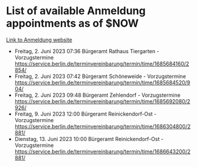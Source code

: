 # List of available Anmeldung appointments as of $NOW
[Link to Anmeldung website](https://service.berlin.de/terminvereinbarung/termin/tag.php?termin=1&anliegen[]=120686&dienstleisterlist=122210,122217,327316,122219,327312,122227,327314,122231,327346,122243,327348,122254,122252,329742,122260,329745,122262,329748,122271,327278,122273,327274,122277,327276,330436,122280,327294,122282,327290,122284,327292,122291,327270,122285,327266,122286,327264,122296,327268,150230,329760,122297,327286,122294,327284,122312,329763,122314,329775,122304,327330,122311,327334,122309,327332,317869,122281,327352,122279,329772,122283,122276,327324,122274,327326,122267,329766,122246,327318,122251,327320,122257,327322,122208,327298,122226,327300&herkunft=http%3A%2F%2Fservice.berlin.de%2Fdienstleistung%2F120686%2F)
- Freitag, 2. Juni 2023 07:36 Bürgeramt Rathaus Tiergarten - Vorzugstermine https://service.berlin.de/terminvereinbarung/termin/time/1685684160/2854/
- Freitag, 2. Juni 2023 07:42 Bürgeramt Schöneweide - Vorzugstermine https://service.berlin.de/terminvereinbarung/termin/time/1685684520/904/
- Freitag, 2. Juni 2023 09:48 Bürgeramt Zehlendorf - Vorzugstermine https://service.berlin.de/terminvereinbarung/termin/time/1685692080/2926/
- Freitag, 9. Juni 2023 12:00 Bürgeramt Reinickendorf-Ost - Vorzugstermine https://service.berlin.de/terminvereinbarung/termin/time/1686304800/2881/
- Dienstag, 13. Juni 2023 10:00 Bürgeramt Reinickendorf-Ost - Vorzugstermine https://service.berlin.de/terminvereinbarung/termin/time/1686643200/2881/

